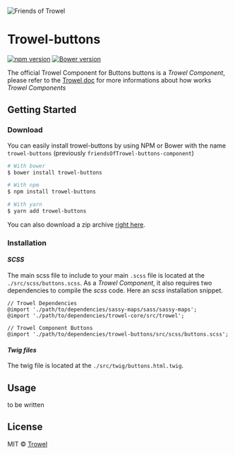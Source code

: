 ![Friends of Trowel](https://raw.githubusercontent.com/Trowel/Trowel/master/media/dist/banners/friendsoftrowel-black-on-transparent.png)

# Trowel-buttons
[![npm version](https://badge.fury.io/js/trowel-buttons.svg)](https://badge.fury.io/js/trowel)
[![Bower version](https://badge.fury.io/bo/trowel-buttons.svg)](https://badge.fury.io/bo/trowel-buttons)

The official Trowel Component for Buttons
buttons is a *Trowel Component*, please refer to the [Trowel doc](http://trowel.github.io/) for more informations about how works *Trowel Components*

## Getting Started
### Download
You can easily install trowel-buttons by using NPM or Bower with the name `trowel-buttons` (previously `friendsOfTrowel-buttons-component`)

```bash
# With bower
$ bower install trowel-buttons

# With npm
$ npm install trowel-buttons

# With yarn
$ yarn add trowel-buttons
```


You can also download a zip archive [right here](https://github.com/FriendsOfTrowel/buttons/archive/master.zip).

### Installation
#### *SCSS*
The main scss file to include to your main `.scss` file is located at the `./src/scss/buttons.scss`. As a *Trowel Component*, it also requires two dependencies to compile the *scss* code. Here an *scss* installation snippet.

```
// Trowel Dependencies
@import './path/to/dependencies/sassy-maps/sass/sassy-maps';
@import './path/to/dependencies/trowel-core/src/trowel';

// Trowel Component Buttons
@import './path/to/dependencies/trowel-buttons/src/scss/buttons.scss';
```



#### *Twig files*
The twig file is located at the `./src/twig/buttons.html.twig`.

## Usage
to be written

## License
MIT © [Trowel](trowel.github.io)
